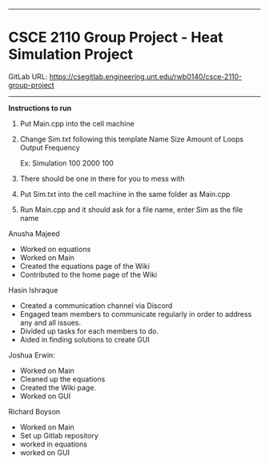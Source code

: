 ----------------------------------------------------------------------------------------------------------------------------------------------------

# CSCE 2110 Group Project - Heat Simulation Project 
GitLab URL: https://csegitlab.engineering.unt.edu/rwb0140/csce-2110-group-project

----------------------------------------------------------------------------------------------------------------------------------------------------
**Instructions to run**
1. Put Main.cpp into the cell machine
2. Change Sim.txt following this template
    Name
    Size
    Amount of Loops
    Output Frequency

    Ex:
    Simulation
    100
    2000
    100
3. There should be one in there for you to mess with
4. Put Sim.txt into the cell machine in the same folder as Main.cpp
5. Run Main.cpp and it should ask for a file name, enter Sim as the file name

Anusha Majeed
- Worked on equations
- Worked on Main
- Created the equations page of the Wiki
- Contributed to the home page of the Wiki

Hasin Ishraque
- Created a communication channel via Discord
- Engaged team members to communicate regularly in order to address any and all issues.
- Divided up tasks for each members to do.
- Aided in finding solutions to create GUI

Joshua Erwin: 
- Worked on Main
- Cleaned up the equations
- Created the Wiki page.
- Worked on GUI

Richard Boyson
- Worked on Main
- Set up Gitlab repository
- worked in equations
- worked on GUI 
